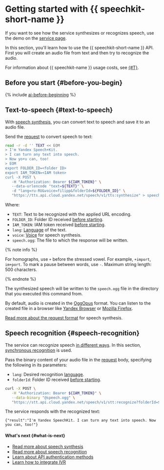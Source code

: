 # Getting started with {{ speechkit-short-name }}

If you want to see how the service synthesizes or recognizes speech, use the demo on the [service page](https://cloud.yandex.com/services/speechkit#demo).

In this section, you'll learn how to use the {{ speechkit-short-name }} API. First you will create an audio file from text and then try to recognize the audio.

For information about {{ speechkit-name }} usage costs, see [{#T}](pricing.md).

## Before you start {#before-you-begin}

{% include [ai-before-beginning](../_includes/ai-before-beginning.md) %}

## Text-to-speech {#text-to-speech}

With [speech synthesis](tts/index.md), you can convert text to speech and save it to an audio file.

Send the [request](tts/request.md) to convert speech to text:

```bash
read -r -d '' TEXT << EOM
> I'm Yandex Speech+Kit.
> I can turn any text into speech.
> Now yo+u can, too!
> EOM
export FOLDER_ID=<folder ID>
export IAM_TOKEN=<IAM token>
curl -X POST \
   -H "Authorization: Bearer ${IAM_TOKEN}" \
   --data-urlencode "text=${TEXT}" \
   -d "lang=ru-RU&voice=filipp&folderId=${FOLDER_ID}" \
   "https://tts.api.cloud.yandex.net/speech/v1/tts:synthesize" > speech.ogg
```

Where:

* `TEXT`: Text to be recognized with the applied URL encoding.
* `FOLDER_ID`: Folder ID received [before starting](#before-begin).
* `IAM_TOKEN`: IAM token received [before starting](#before-begin).
* `lang`: [Language](tts/index.md#langs) of the text.
* `voice`: [Voice](tts/voices.md) for speech synthesis.
* `speech.ogg`: The file to which the response will be written.

{% note info %}

For homographs, use `+` before the stressed vowel. For example, `+import`, `im+port`. To mark a pause between words, use `-`. Maximum string length: 500 characters.

{% endnote %}

The synthesized speech will be written to the `speech.ogg` file in the directory that you executed this command from.

By default, audio is created in the [OggOpus](https://wiki.xiph.org/OggOpus) format. You can listen to the created file in a browser like [Yandex Browser](https://browser.yandex.ru) or [Mozilla Firefox](http://www.mozilla.org).

[Read more about the request format](tts/request.md) for speech synthesis.

## Speech recognition {#speech-recognition}

The service can recognize speech [in different ways](stt/index.md#stt-ways). In this section, [synchronous recognition](stt/request.md) is used.

Pass the binary content of your audio file in the [request](stt/request.md) body, specifying the following in its parameters:

* `lang`: Desired recognition [language](stt/models.md#tags).
* `folderId`: Folder ID received [before starting](#before-begin).

```bash
curl -X POST \
   -H "Authorization: Bearer ${IAM_TOKEN}" \
   --data-binary "@speech.ogg" \
   "https://stt.api.cloud.yandex.net/speech/v1/stt:recognize?folderId=${FOLDER_ID}&lang=ru-RU"
```

The service responds with the recognized text:

```
{"result":"I'm Yandex SpeechKit. I can turn any text into speech. Now you can, too!"}
```

#### What's next {#what-is-next}

* [Read more about speech synthesis](tts/index.md)
* [Read more about speech recognition](stt/index.md)
* [Learn about API authentication methods](concepts/auth.md)
* [Learn how to integrate IVR](concepts/ivr-integration)

